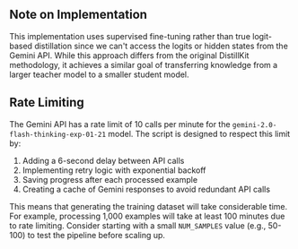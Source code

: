 ## Note on Implementation

This implementation uses supervised fine-tuning rather than true logit-based distillation since we can't access the logits or hidden states from the Gemini API. While this approach differs from the original DistillKit methodology, it achieves a similar goal of transferring knowledge from a larger teacher model to a smaller student model.

## Rate Limiting

The Gemini API has a rate limit of 10 calls per minute for the `gemini-2.0-flash-thinking-exp-01-21` model. The script is designed to respect this limit by:

1. Adding a 6-second delay between API calls
2. Implementing retry logic with exponential backoff
3. Saving progress after each processed example
4. Creating a cache of Gemini responses to avoid redundant API calls

This means that generating the training dataset will take considerable time. For example, processing 1,000 examples will take at least 100 minutes due to rate limiting. Consider starting with a small `NUM_SAMPLES` value (e.g., 50-100) to test the pipeline before scaling up.